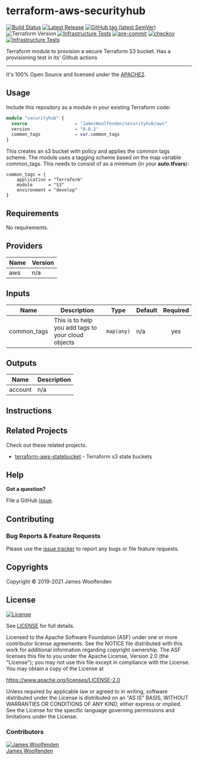 # terraform-aws-securityhub

[![Build Status](https://github.com/JamesWoolfenden/terraform-aws-securityhub/workflows/Verify%20and%20Bump/badge.svg?branch=master)](https://github.com/JamesWoolfenden/terraform-aws-securityhub)
[![Latest Release](https://img.shields.io/github/release/JamesWoolfenden/terraform-aws-securityhub.svg)](https://github.com/JamesWoolfenden/terraform-aws-securityhub/releases/latest)
[![GitHub tag (latest SemVer)](https://img.shields.io/github/tag/JamesWoolfenden/terraform-aws-securityhub.svg?label=latest)](https://github.com/JamesWoolfenden/terraform-aws-securityhub/releases/latest)
![Terraform Version](https://img.shields.io/badge/tf-%3E%3D0.14.0-blue.svg)
[![Infrastructure Tests](https://www.bridgecrew.cloud/badges/github/JamesWoolfenden/terraform-aws-securityhub/cis_aws)](https://www.bridgecrew.cloud/link/badge?vcs=github&fullRepo=JamesWoolfenden%2Fterraform-aws-securityhub&benchmark=CIS+AWS+V1.2)
[![pre-commit](https://img.shields.io/badge/pre--commit-enabled-brightgreen?logo=pre-commit&logoColor=white)](https://github.com/pre-commit/pre-commit)
[![checkov](https://img.shields.io/badge/checkov-verified-brightgreen)](https://www.checkov.io/)
[![Infrastructure Tests](https://www.bridgecrew.cloud/badges/github/jameswoolfenden/terraform-aws-securityhub/general)](https://www.bridgecrew.cloud/link/badge?vcs=github&fullRepo=JamesWoolfenden%2Fterraform-aws-securityhub&benchmark=INFRASTRUCTURE+SECURITY)

Terraform module to provision a secure Terraform S3 bucket. Has a provisioning test in its' Github actions

---

It's 100% Open Source and licensed under the [APACHE2](LICENSE).

## Usage

Include this repository as a module in your existing Terraform code:

```terraform
module "securityhub" {
  source                  = "JamesWoolfenden/securityhub/aws"
  version                 = "0.0.2"
  common_tags             = var.common_tags
}
```

This creates an s3 bucket with policy and applies the common tags scheme.
The module uses a tagging scheme based on the map variable common_tags.
This needs to consist of as a minimum (in your **auto.tfvars**):

```HCL
common_tags = {
    application = "Terraform"
    module      = "S3"
    environment = "develop"
}
```

<!-- BEGINNING OF PRE-COMMIT-TERRAFORM DOCS HOOK -->
## Requirements

No requirements.

## Providers

| Name | Version |
|------|---------|
| aws | n/a |

## Inputs

| Name | Description | Type | Default | Required |
|------|-------------|------|---------|:--------:|
| common\_tags | This is to help you add tags to your cloud objects | `map(any)` | n/a | yes |

## Outputs

| Name | Description |
|------|-------------|
| account | n/a |

<!-- END OF PRE-COMMIT-TERRAFORM DOCS HOOK -->

## Instructions

## Related Projects

Check out these related projects.

- [terraform-aws-statebucket](https://github.com/jameswoolfenden/terraform-aws-statebucket) - Terraform s3 state buckets

## Help

**Got a question?**

File a GitHub [issue](https://github.com/JamesWoolfenden/terraform-aws-3/issues).

## Contributing

### Bug Reports & Feature Requests

Please use the [issue tracker](https://github.com/JamesWoolfenden/terraform-aws-3/issues) to report any bugs or file feature requests.

## Copyrights

Copyright © 2019-2021 James Woolfenden

## License

[![License](https://img.shields.io/badge/License-Apache%202.0-blue.svg)](https://opensource.org/licenses/Apache-2.0)

See [LICENSE](LICENSE) for full details.

Licensed to the Apache Software Foundation (ASF) under one
or more contributor license agreements. See the NOTICE file
distributed with this work for additional information
regarding copyright ownership. The ASF licenses this file
to you under the Apache License, Version 2.0 (the
"License"); you may not use this file except in compliance
with the License. You may obtain a copy of the License at

<https://www.apache.org/licenses/LICENSE-2.0>

Unless required by applicable law or agreed to in writing,
software distributed under the License is distributed on an
"AS IS" BASIS, WITHOUT WARRANTIES OR CONDITIONS OF ANY
KIND, either express or implied. See the License for the
specific language governing permissions and limitations
under the License.

### Contributors

[![James Woolfenden][jameswoolfenden_avatar]][jameswoolfenden_homepage]<br/>[James Woolfenden][jameswoolfenden_homepage]

[jameswoolfenden_homepage]: https://github.com/jameswoolfenden
[jameswoolfenden_avatar]: https://github.com/jameswoolfenden.png?size=150
[github]: https://github.com/jameswoolfenden
[linkedin]: https://www.linkedin.com/in/jameswoolfenden/
[twitter]: https://twitter.com/JimWoolfenden
[share_twitter]: https://twitter.com/intent/tweet/?text=terraform-aws-securityhub&url=https://github.com/JamesWoolfenden/terraform-aws-3
[share_linkedin]: https://www.linkedin.com/shareArticle?mini=true&title=terraform-aws-securityhub&url=https://github.com/JamesWoolfenden/terraform-aws-3
[share_reddit]: https://reddit.com/submit/?url=https://github.com/JamesWoolfenden/terraform-aws-3
[share_facebook]: https://facebook.com/sharer/sharer.php?u=https://github.com/JamesWoolfenden/terraform-aws-3
[share_email]: mailto:?subject=terraform-aws-securityhub&body=https://github.com/JamesWoolfenden/terraform-aws-3
